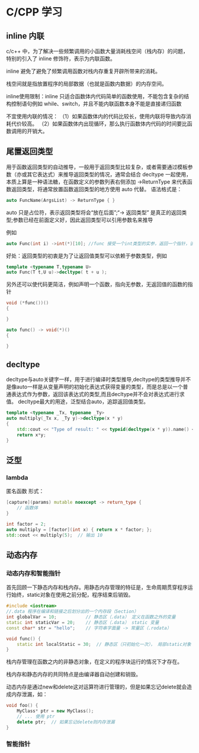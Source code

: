 # C/CPP 学习

## inline 内联
c/c++ 中，为了解决一些频繁调用的小函数大量消耗栈空间（栈内存）的问题，特别的引入了 inline 修饰符，表示为内联函数。

inline 避免了避免了频繁调用函数对栈内存重复开辟所带来的消耗。

栈空间就是指放置程序的局部数据（也就是函数内数据）的内存空间。

inline使用限制：inline 只适合函数体内代码简单的函数使用，不能包含复杂的结构控制语句例如 while、switch，并且不能内联函数本身不能是直接递归函数

不宜使用内联的情况：
（1）如果函数体内的代码比较长，使用内联将导致内存消耗代价较高。 
（2）如果函数体内出现循环，那么执行函数体内代码的时间要比函数调用的开销大。

## 尾置返回类型
用于函数返回类型的自动推导，一般用于返回类型比较复杂，或者需要通过模板参数（亦或其它表达式）来推导返回类型的情况，通常会结合 decltype 一起使用，本质上算是一种语法糖，在函数定义的参数列表右侧添加 ->ReturnType 来代表函数返回类型，将通常放置函数返回类型的地方使用 auto 代替。
语法格式是：
```cpp
auto FuncName(ArgsList) -> ReturnType { }
```
auto 只是占位符，表示返回类型将会“放在后面”;“-> 返回类型” 是真正的返回类型;参数已经在前面定义好，因此返回类型可以引用参数名来推导

例如
```cpp
auto Func(int i) ->int(*)[10]; //func 接受一个int类型的实参，返回一个指针，该指针指向含有10个整数的数组
```

好处：返回类型的初衷是为了让返回值类型可以依赖于参数类型，例如
```cpp
template <typename T,typename U>
auto Func(T t,U u)->decltype( t + u );
```
另外还可以使代码更简洁，例如声明一个函数，指向无参数，无返回值的函数的指针
```cpp
void (*func())()
{

}

auto func() -> void(*)()
{

}
```

## decltype
decltype与auto关键字一样，用于进行编译时类型推导,decltype的类型推导并不是像auto一样是从变量声明的初始化表达式获得变量的类型，而是总是以一个普通表达式作为参数，返回该表达式的类型,而且decltype并不会对表达式进行求值。
decltype最大的用途，泛型结合auto，追踪返回值类型。

```cpp
template <typename _Tx, typename _Ty>
auto multiply(_Tx x, _Ty y)->decltype(x * y)
{
    std::cout << "Type of result: " << typeid(decltype(x * y)).name() << std::endl;
    return x*y;
}

```
## 泛型
### lambda
匿名函数
形式：
```cpp
[capture](params) mutable noexcept -> return_type {
    // 函数体
}
```

```cpp
int factor = 2;
auto multiply = [factor](int x) { return x * factor; };
std::cout << multiply(5);  // 输出 10
```

## 动态内存

### 动态内存和智能指针
首先回顾一下静态内存和栈内存。用静态内存管理的特征是，生命周期贯穿程序运行始终，static对象在使用之前分配，程序结束后销毁。
```cpp
#include <iostream>
//.data 程序在编译和链接之后划分出的一个内存段（Section）
int globalVar = 10;           // 静态区（.data） 定义在函数之外的变量
static int staticVar = 20;    // 静态区（.data） static 变量
const char* str = "hello";    // 字符串字面量 -> 常量区（.rodata）

void func() {
    static int localStatic = 30;  // 静态区（只初始化一次）， 局部static对象
}
```

栈内存管理在函数之内的非静态对象，在定义的程序块运行的情况下才存在。

栈内存和静态内存的共同特点是由编译器自动创建和销毁。

动态内存是通过new和delete这对运算符进行管理的，但是如果忘记delete就会造成内存泄漏，如：
```cpp
void foo() {
    MyClass* ptr = new MyClass();
    // ... 使用 ptr
    delete ptr;  // 如果忘记delete则内存泄漏
}
```

### 智能指针

